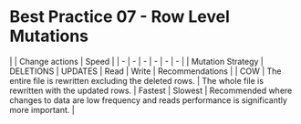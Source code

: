 # Best Practice 07 - Row Level Mutations

| | Change actions | Speed |
| - | - | - | - | - | - |
| Mutation Strategy | DELETIONS | UPDATES | Read | Write | Recommendations |
| COW | The entire file is rewritten excluding the deleted rows. | The whole file is rewritten with the updated rows. | Fastest | Slowest | Recommended where changes to data are low frequency and reads performance is significantly more important. | 
